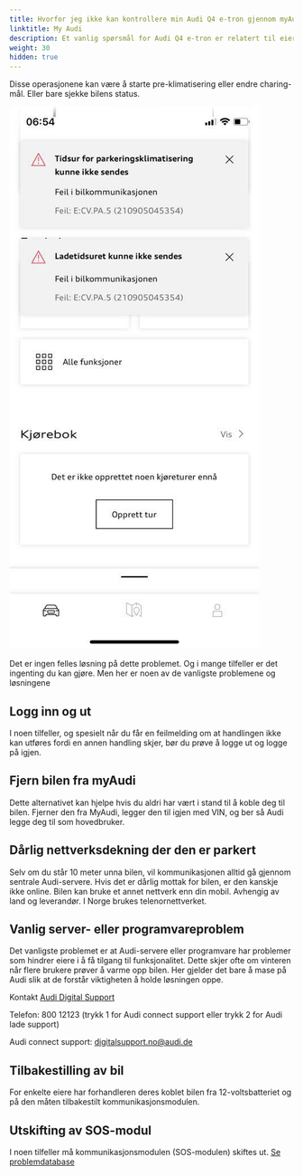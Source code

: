 ```yaml
---
title: Hvorfor jeg ikke kan kontrollere min Audi Q4 e-tron gjennom myAudi appen?
linktitle: My Audi
description: Et vanlig spørsmål for Audi Q4 e-tron er relatert til eiere som har problemer med myAudi-appen og utfører operasjoner.  
weight: 30
hidden: true
---
```


Disse operasjonene kan være å starte pre-klimatisering eller endre charing-mål. Eller bare sjekke bilens status.

![Tilkoblingsproblem](connectissuenb3.jpg "myAudi-feilmelding")

Det er ingen felles løsning på dette problemet. Og i mange tilfeller er det ingenting du kan gjøre. Men her er noen av de vanligste problemene og løsningene

## Logg inn og ut

I noen tilfeller, og spesielt når du får en feilmelding om at handlingen ikke kan utføres fordi en annen handling skjer, bør du prøve å logge ut og logge på igjen.

## Fjern bilen fra myAudi

Dette alternativet kan hjelpe hvis du aldri har vært i stand til å koble deg til bilen. Fjerner den fra MyAudi, legger den til igjen med VIN, og ber så Audi legge deg til som hovedbruker.

## Dårlig nettverksdekning der den er parkert

Selv om du står 10 meter unna bilen, vil kommunikasjonen alltid gå gjennom sentrale Audi-servere. Hvis det er dårlig mottak for bilen, er den kanskje ikke online. Bilen kan bruke et annet nettverk enn din mobil. Avhengig av land og leverandør. I Norge brukes telenornettverket.

## Vanlig server- eller programvareproblem

Det vanligste problemet er at Audi-servere eller programvare har problemer som hindrer eiere i å få tilgang til funksjonalitet. Dette skjer ofte
om vinteren når flere brukere prøver å varme opp bilen. Her gjelder det bare å mase på Audi slik at de forstår viktigheten å holde løsningen oppe.

Kontakt [Audi Digital Support](https://my.audi.com/)

Telefon: 800 12123 (trykk 1 for Audi connect support eller trykk 2 for Audi lade support)

Audi connect support:
digitalsupport.no@audi.de

## Tilbakestilling av bil

For enkelte eiere har forhandleren deres koblet bilen fra 12-voltsbatteriet og på den måten tilbakestilt kommunikasjonsmodulen.

## Utskifting av SOS-modul

I noen tilfeller må kommunikasjonsmodulen (SOS-modulen) skiftes ut. [Se problemdatabase](https://github.com/electrichasgoneaudi/q4-e-tron/issues/14)